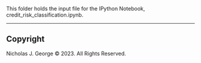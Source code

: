 This folder holds the input file for the IPython Notebook, credit_risk_classification.ipynb.

----

## Copyright

Nicholas J. George © 2023. All Rights Reserved.
